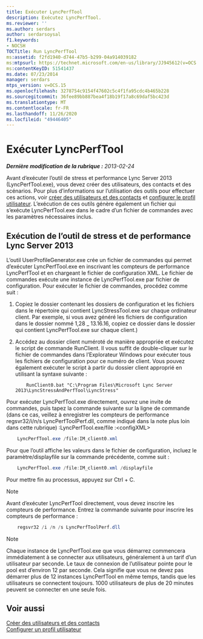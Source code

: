 ```yaml
---
title: Exécuter LyncPerfTool
description: Exécutez LyncPerfTool.
ms.reviewer: ''
ms.author: serdars
author: serdarsoysal
f1.keywords:
- NOCSH
TOCTitle: Run LyncPerfTool
ms:assetid: f2fd1940-d744-47b5-b299-04a914039182
ms:mtpsurl: https://technet.microsoft.com/en-us/library/JJ945612(v=OCS.15)
ms:contentKeyID: 51541437
ms.date: 07/23/2014
manager: serdars
mtps_version: v=OCS.15
ms.openlocfilehash: 3278754c9154f47602c5c4f1fa95cdc4b465b228
ms.sourcegitcommit: 36fee89bb887bea4f18b19f17a8c69daf5bc423d
ms.translationtype: MT
ms.contentlocale: fr-FR
ms.lasthandoff: 11/26/2020
ms.locfileid: "49446405"
---
```

# <a name="run-lyncperftool"></a>Exécuter LyncPerfTool

<div data-xmlns="http://www.w3.org/1999/xhtml">

<div class="topic" data-xmlns="http://www.w3.org/1999/xhtml" data-msxsl="urn:schemas-microsoft-com:xslt" data-cs="https://msdn.microsoft.com/">

<div data-asp="https://msdn2.microsoft.com/asp">



</div>

<div id="mainSection">

<div id="mainBody">

<span> </span>

_**Dernière modification de la rubrique :** 2013-02-24_

Avant d’exécuter l’outil de stress et performance Lync Server 2013 (LyncPerfTool.exe), vous devez créer des utilisateurs, des contacts et des scénarios. Pour plus d’informations sur l’utilisation des outils pour effectuer ces actions, voir [créer des utilisateurs et des contacts](create-users-and-contacts.md) et [configurer le profil utilisateur](configure-user-profile.md). L’exécution de ces outils génère également un fichier qui s’exécute LyncPerfTool.exe dans le cadre d’un fichier de commandes avec les paramètres nécessaires inclus.

<div>

## <a name="running-the-lync-server-2013-stress-and-performance-tool"></a>Exécution de l’outil de stress et de performance Lync Server 2013

L’outil UserProfileGenerator.exe crée un fichier de commandes qui permet d’exécuter LyncPerfTool.exe en inscrivant les compteurs de performance LyncPerfTool et en chargeant le fichier de configuration XML. Le fichier de commandes exécute une instance de LyncPerfTool.exe par fichier de configuration. Pour exécuter le fichier de commandes, procédez comme suit :

1.  Copiez le dossier contenant les dossiers de configuration et les fichiers dans le répertoire qui contient LyncStressTool.exe sur chaque ordinateur client. Par exemple, si vous avez généré les fichiers de configuration dans le dossier nommé 1,28 \_ 13.16.16, copiez ce dossier dans le dossier qui contient LyncPerfTool.exe sur chaque client.)

2.  Accédez au dossier client numéroté de manière appropriée et exécutez le script de commande RunClient. Il vous suffit de double-cliquer sur le fichier de commandes dans l’Explorateur Windows pour exécuter tous les fichiers de configuration pour ce numéro de client. Vous pouvez également exécuter le script à partir du dossier client approprié en utilisant la syntaxe suivante :

    ```Batch
        RunClient0.bat "C:\Program Files\Microsoft Lync Server 2013\LyncStressAndPerfTool\LyncStress" 
    ```
Pour exécuter LyncPerfTool.exe directement, ouvrez une invite de commandes, puis tapez la commande suivante sur la ligne de commande (dans ce cas, veillez à enregistrer les compteurs de performance regsvr32/i/n/s LyncPerfToolPerf.dll, comme indiqué dans la note plus loin dans cette rubrique) :LyncPerfTool.exe/file :\<configXML\>
```Powershell
    LyncPerfTool.exe /file:IM_client0.xml
```
Pour que l’outil affiche les valeurs dans le fichier de configuration, incluez le paramètre/displayfile sur la commande précédente, comme suit :
```Powershell
    LyncPerfTool.exe /file:IM_client0.xml /displayfile
```
Pour mettre fin au processus, appuyez sur Ctrl + C.

<div>


> [!NOTE]  
> Avant d’exécuter LyncPerfTool directement, vous devez inscrire les compteurs de performance. Entrez la commande suivante pour inscrire les compteurs de performance :



</div>

```Powershell
    regsvr32 /i /n /s LyncPerfToolPerf.dll
```
<div>


> [!NOTE]  
> Chaque instance de LyncPerfTool.exe que vous démarrez commencera immédiatement à se connecter aux utilisateurs, généralement à un tarif d’un utilisateur par seconde. Le taux de connexion de l’utilisateur pointe pour le pool est d’environ 12 par seconde. Cela signifie que vous ne devez pas démarrer plus de 12 instances LyncPerfTool en même temps, tandis que les utilisateurs se connectent toujours. 1000 utilisateurs de plus de 20 minutes peuvent se connecter en une seule fois.



</div>

</div>

<div>

## <a name="see-also"></a>Voir aussi


[Créer des utilisateurs et des contacts](create-users-and-contacts.md)  
[Configurer un profil utilisateur](configure-user-profile.md)  
  

</div>

</div>

<span> </span>

</div>

</div>

</div>

